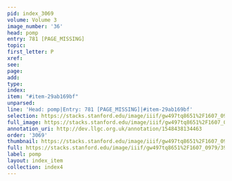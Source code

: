 ```yaml
---
pid: index_3069
volume: Volume 3
image_number: '36'
head: pomp
entry: 781 [PAGE_MISSING]
topic: 
first_letter: P
xref: 
see: 
page: 
add: 
type: 
index: 
item: "#item-29ab169bf"
unparsed: 
line: 'Head: pomp|Entry: 781 [PAGE_MISSING]|#item-29ab169bf'
selection: https://stacks.stanford.edu/image/iiif/gw497tq8651%2F1607_0979/391,3468,518,134/full/0/default.jpg
full_image: https://stacks.stanford.edu/image/iiif/gw497tq8651%2F1607_0979/full/full/0/default.jpg
annotation_uri: http://dev.llgc.org.uk/annotation/1548438134463
order: '3069'
thumbnail: https://stacks.stanford.edu/image/iiif/gw497tq8651%2F1607_0979/full/100,/0/default.jpg
full: https://stacks.stanford.edu/image/iiif/gw497tq8651%2F1607_0979/391,3468,518,134/full/0/default.jpg
label: pomp
layout: index_item
collection: index4
---
```

